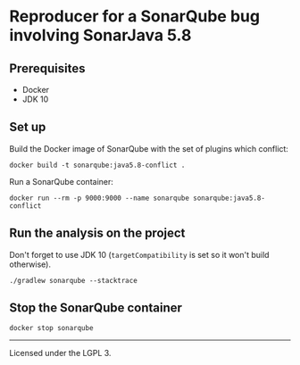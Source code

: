# Reproducer for a SonarQube bug involving SonarJava 5.8

## Prerequisites

- Docker
- JDK 10

## Set up

Build the Docker image of SonarQube with the set of plugins which conflict:

    docker build -t sonarqube:java5.8-conflict .

Run a SonarQube container:

    docker run --rm -p 9000:9000 --name sonarqube sonarqube:java5.8-conflict

## Run the analysis on the project

Don't forget to use JDK 10 (`targetCompatibility` is set so it won't build otherwise).

    ./gradlew sonarqube --stacktrace

## Stop the SonarQube container

    docker stop sonarqube

-----

Licensed under the LGPL 3.
